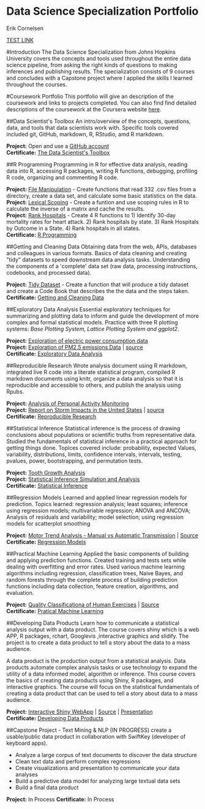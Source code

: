 # Data Science Specialization Portfolio
Erik Cornelsen  
<base target="_top"/>

[TEST LINK](https://github.com/GitKlip/data-science-specialization/04-ExploratoryDataAnalysis/ExData_Project1/README.md)

#Introduction
The Data Science Specialization from Johns Hopkins University covers the concepts and tools used throughout the entire data science pipeline, from asking the right kinds of questions to making inferences and publishing results. The specialization consists of 9 courses and concludes with a Capstone project where I applied the skills I learned throughout the courses.


#Coursework Portfolio
This portfolio will give an description of the coursework and links to projects completed. You can also find find detailed descriptions of the coursework at the Coursera website [here](https://www.coursera.org/specialization/jhudatascience/).  


##Data Scientist's Toolbox
An intro/overview of the concepts, questions, data, and tools that data scientists work with. Specific tools covered included git, GitHub, markdown, R, RStudio, amd R markdown. 

**Project:** Open and use a [GitHub account](https://github.com/GitKlip)  
**Certificate:** [The Data Scientist's Toolbox](https://www.coursera.org/account/accomplishments/certificate/6VWPX89KX7)


##R Programming
Programming in R for effective data analysis, reading data into R, accessing R packages, writing R functions, debugging, profiling R code, organizing and commenting R code. 

**Project:** [File Manipulation](./02-RProgramming/rprog-p1-airpollution) - Create functions that read 332 .csv files from a directory, create a data set, and calculate some basic statistics on the data.    
**Project:** [Lexical Scoping](./02-RProgramming/rprog-p2-cachematrix/) - Create a funtion and use scoping rules in R to calculate the inverse of a matrix and cache the results.    
**Project:** [Rank Hospitals](./02-RProgramming/rprog-p3-hospital/) - Create 4 R functions to 1) Identify 30-day mortality rates for heart attack. 2) Rank hospitals by state. 3) Rank Hospitals by Outcome in a State. 4) Rank hospitals in all states.  
**Certificate:** [R Programming](https://www.coursera.org/account/accomplishments/certificate/V5CF574NG9)  


##Getting and Cleaning Data
Obtaining data from the web, APIs, databases and colleagues in various formats. Basics of data cleaning and creating "tidy" datasets to speed downstream data analysis tasks. Understanding the components of a 'complete' data set (raw data, processing instructions, codebooks, and processed data). 

**Project:** [Tidy Dataset](./03-GetAndCleanData/project/README.md) - Create a function that will produce a tidy dataset and create a Code Book that describes the the data and the steps taken.  
**Certificate:** [Getting and Cleaning Data](https://www.coursera.org/account/accomplishments/certificate/HF6AC5QBH3)  



##Exploratory Data Analysis
Essential exploratory techniques for summarizing and plotting data to inform and guide the development of more complex and formal statistical models. Practice with three R plotting systems: *Base Plotting System, Lattice Plotting System and ggplot2*.

**Project:** [Exploration of electric power consumption data](./04-ExploratoryDataAnalysis/ExData_Project1/README.md)  
**Project:** [Exploration of PM2.5 emissions Data](http://rpubs.com/ercorne/ExData_Project2) |  [source](./04-ExploratoryDataAnalysis/ExData_Project2/ExData-project2.Rmd)  
**Certificate:** [Exploratory Data Analysis](https://www.coursera.org/account/accomplishments/certificate/ZKD5QDTFRG)  


##Reproducible Research
Wrote analysis document using R markdown, integrated live R code into a literate statistical program, compiled R markdown documents using knitr, organize a data analysis so that it is reproducible and accessible to others, and publish the analysis using Rpubs.

**Project:** [Analysis of Personal Activity Monitoring](./05-ReproduceableResearch/RepData_Project1/PA1_template.Rmd)  
**Project:** [Report on Storm Impacts in the United States](http://rpubs.com/ercorne/severeweather) | [source](./05-ReproduceableResearch/RepData_Project2/PA2_template.Rmd)  
**Certificate:** [Reproducible Research](https://www.coursera.org/account/accomplishments/certificate/RPAZZM9DV2)  


##Statistical Inference
Statistical inference is the process of drawing conclusions about populations or scientific truths from representative data. Studied the fundamentals of statistical inference in a practical approach for getting things done. Topices covered include: probability, expected Values, variability, distributions, limits, confidence intervals, intervals, testing, pvalues, power, bootstrapping, and permutation tests.

**Project:** [Tooth Growth Analysis](./06-StatisticalInference/projects/Project_Analysis_ToothGrowth.pdf)  
**Project:** [Statistical Inference Simulation and Analysis](./06-StatisticalInference/projects/Project_Simulation_ExpAndCLT.pdf)  
**Certificate:** [Statistical Inference](https://www.coursera.org/account/accomplishments/certificate/JWBZ5SDP7U6Q)  


##Regression Models
Learned and applied linear regression models for prediction.  Topics learned: regression analysis; least squares; inference using regression models; multivariable regression; ANOVA and ANCOVA; Analysis of residuals and variability; model selection; using regression models for scatterplot smoothing

**Project:** [Motor Trend Analysis - Manual vs Automatic Transmission](./07-RegressionModels/projects/7-RegressionModels-Project.pdf) | [Source](./07-RegressionModels/projects/7-RegressionModels-Project.Rmd)  
**Certificate:** [Regression Models](https://www.coursera.org/account/accomplishments/certificate/MY6KRNLRVFNB)  


##Practical Machine Learning
Applied the basic components of building and applying prediction functions. Created training and tests sets while dealing with overfitting and error rates. Used various machine learning algorithms including regression, classification trees, Naive Bayes, and random forests through the complete process of building prediction functions including data collection, feature creation, algorithms, and evaluation.

**Project:** [Quality Classificationa of Human Exercises](./08-MachineLearning/projects/ML_Project.pdf) | [Source](./08-MachineLearning/projects/ML_Project.Rmd)  
**Certificate:** [Pratical Machine Learning](https://www.coursera.org/account/accomplishments/certificate/9DKPUF8BF4EU)  


##Developing Data Products
Learn how to communicate a statistical analysis output with a data product. The course covers shiny which is a web APP, R packages, rchart, Googlevis ,interactive graphics and slidify. The project is to create a data product to tell a story about the data to a mass audience.

A data product is the production output from a statistical analysis. Data products automate complex analysis tasks or use technology to expand the utility of a data informed model, algorithm or inference. This course covers the basics of creating data products using Shiny, R packages, and interactive graphics. The course will focus on the statistical fundamentals of creating a data product that can be used to tell a story about data to a mass audience.

**Project:** [Interactive Shiny WebApp](https://cornelsen.shinyapps.io/shinyCurrentHomePrice/) | [Source](./09-DataProducts/projects/shinyCurrentHomePrice/app.R) | [Presentation](http://rpubs.com/ercorne/shinyHomeHPI)  
**Certificate:** [Developing Data Products](https://www.coursera.org/account/accomplishments/certificate/A3K54UZCR6JE)  


##Capstone Project - Text Mining & NLP  (IN PROGRESS)
create a usable/public data product in collaboration with SwiftKey (developer of keyboard apps). 
* Analyze a large corpus of text documents to discover the data structure
* Clean text data and perform complex regressions
* Create visualizations and presentation to communicate your data analyses
* Build a predictive data model for analyzing large textual data sets
* Build a final data product 

**Project:** In Process
**Certificate:** In Process
